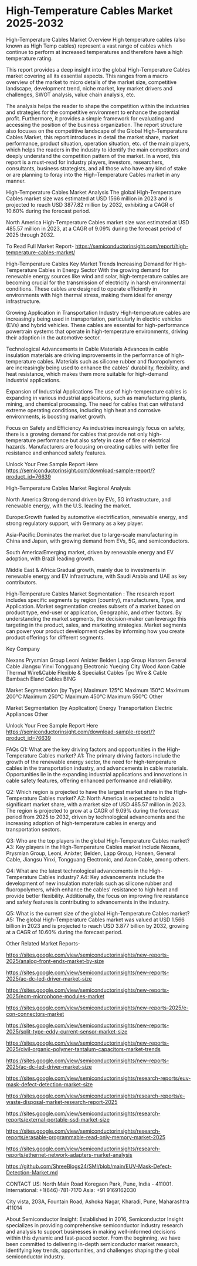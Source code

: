 <h1>High-Temperature Cables Market 2025-2032</h1>
High-Temperature Cables Market Overview
High temperature cables (also known as High Temp cables) represent a vast range of cables which continue to perform at increased temperatures and therefore have a high temperature rating.

This report provides a deep insight into the global High-Temperature Cables market covering all its essential aspects. This ranges from a macro overview of the market to micro details of the market size, competitive landscape, development trend, niche market, key market drivers and challenges, SWOT analysis, value chain analysis, etc.

The analysis helps the reader to shape the competition within the industries and strategies for the competitive environment to enhance the potential profit. Furthermore, it provides a simple framework for evaluating and accessing the position of the business organization. The report structure also focuses on the competitive landscape of the Global High-Temperature Cables Market, this report introduces in detail the market share, market performance, product situation, operation situation, etc. of the main players, which helps the readers in the industry to identify the main competitors and deeply understand the competition pattern of the market.
In a word, this report is a must-read for industry players, investors, researchers, consultants, business strategists, and all those who have any kind of stake or are planning to foray into the High-Temperature Cables market in any manner.

High-Temperature Cables Market Analysis
The global High-Temperature Cables market size was estimated at USD 1566 million in 2023 and is projected to reach USD 3877.82 million by 2032, exhibiting a CAGR of 10.60% during the forecast period.

North America High-Temperature Cables market size was estimated at USD 485.57 million in 2023, at a CAGR of 9.09% during the forecast period of 2025 through 2032.

To Read Full Market Report-
https://semiconductorinsight.com/report/high-temperature-cables-market/

High-Temperature Cables Key Market Trends
Increasing Demand for High-Temperature Cables in Energy Sector
With the growing demand for renewable energy sources like wind and solar, high-temperature cables are becoming crucial for the transmission of electricity in harsh environmental conditions. These cables are designed to operate efficiently in environments with high thermal stress, making them ideal for energy infrastructure.

Growing Application in Transportation Industry
High-temperature cables are increasingly being used in transportation, particularly in electric vehicles (EVs) and hybrid vehicles. These cables are essential for high-performance powertrain systems that operate in high-temperature environments, driving their adoption in the automotive sector.

Technological Advancements in Cable Materials
Advances in cable insulation materials are driving improvements in the performance of high-temperature cables. Materials such as silicone rubber and fluoropolymers are increasingly being used to enhance the cables' durability, flexibility, and heat resistance, which makes them more suitable for high-demand industrial applications.

Expansion of Industrial Applications
The use of high-temperature cables is expanding in various industrial applications, such as manufacturing plants, mining, and chemical processing. The need for cables that can withstand extreme operating conditions, including high heat and corrosive environments, is boosting market growth.

Focus on Safety and Efficiency
As industries increasingly focus on safety, there is a growing demand for cables that provide not only high-temperature performance but also safety in case of fire or electrical hazards. Manufacturers are focusing on creating cables with better fire resistance and enhanced safety features.

Unlock Your Free Sample Report Here
https://semiconductorinsight.com/download-sample-report/?product_id=76639

High-Temperature Cables Market Regional Analysis

North America:Strong demand driven by EVs, 5G infrastructure, and renewable energy, with the U.S. leading the market.

Europe:Growth fueled by automotive electrification, renewable energy, and strong regulatory support, with Germany as a key player.

Asia-Pacific:Dominates the market due to large-scale manufacturing in China and Japan, with growing demand from EVs, 5G, and semiconductors.

South America:Emerging market, driven by renewable energy and EV adoption, with Brazil leading growth.

Middle East & Africa:Gradual growth, mainly due to investments in renewable energy and EV infrastructure, with Saudi Arabia and UAE as key contributors.

High-Temperature Cables Market Segmentation :
The research report includes specific segments by region (country), manufacturers, Type, and Application. Market segmentation creates subsets of a market based on product type, end-user or application, Geographic, and other factors. By understanding the market segments, the decision-maker can leverage this targeting in the product, sales, and marketing strategies. Market segments can power your product development cycles by informing how you create product offerings for different segments.

Key Company

Nexans
Prysmian Group
Leoni
Anixter
Belden
Lapp Group
Hansen
General Cable
Jiangsu Yinxi
Tongguang Electronic
Yueqing City Wood
Axon Cable
Thermal Wire&Cable
Flexible & Specialist Cables
Tpc Wire & Cable
Bambach
Eland Cables
BING

Market Segmentation (by Type)
Maximum 125°C
Maximum 150°C
Maximum 200°C
Maximum 250°C
Maximum 450°C
Maximum 550°C
Other

Market Segmentation (by Application)
Energy
Transportation
Electric Appliances
Other

Unlock Your Free Sample Report Here
https://semiconductorinsight.com/download-sample-report/?product_id=76639

FAQs
Q1: What are the key driving factors and opportunities in the High-Temperature Cables market?
A1: The primary driving factors include the growth of the renewable energy sector, the need for high-temperature cables in the transportation industry, and advancements in cable materials. Opportunities lie in the expanding industrial applications and innovations in cable safety features, offering enhanced performance and reliability.

Q2: Which region is projected to have the largest market share in the High-Temperature Cables market?
A2: North America is expected to hold a significant market share, with a market size of USD 485.57 million in 2023. The region is projected to grow at a CAGR of 9.09% during the forecast period from 2025 to 2032, driven by technological advancements and the increasing adoption of high-temperature cables in energy and transportation sectors.

Q3: Who are the top players in the global High-Temperature Cables market?
A3: Key players in the High-Temperature Cables market include Nexans, Prysmian Group, Leoni, Anixter, Belden, Lapp Group, Hansen, General Cable, Jiangsu Yinxi, Tongguang Electronic, and Axon Cable, among others.

Q4: What are the latest technological advancements in the High-Temperature Cables industry?
A4: Key advancements include the development of new insulation materials such as silicone rubber and fluoropolymers, which enhance the cables' resistance to high heat and provide better flexibility. Additionally, the focus on improving fire resistance and safety features is contributing to advancements in the industry.

Q5: What is the current size of the global High-Temperature Cables market?
A5: The global High-Temperature Cables market was valued at USD 1.566 billion in 2023 and is projected to reach USD 3.877 billion by 2032, growing at a CAGR of 10.60% during the forecast period.

Other Related Market Reports-

https://sites.google.com/view/semiconductorinsights/new-reports-2025/analog-front-ends-market-by-size

https://sites.google.com/view/semiconductorinsights/new-reports-2025/ac-dc-led-driver-market-size

https://sites.google.com/view/semiconductorinsights/new-reports-2025/ecm-microphone-modules-market

https://sites.google.com/view/semiconductorinsights/new-reports-2025/e-con-connectors-market

https://sites.google.com/view/semiconductorinsights/new-reports-2025/split-type-eddy-current-sensor-market-size

https://sites.google.com/view/semiconductorinsights/new-reports-2025/civil-organic-polymer-tantalum-capacitors-market-trends

https://sites.google.com/view/semiconductorinsights/new-reports-2025/ac-dc-led-driver-market-size

https://sites.google.com/view/semiconductorinsights/research-reports/euv-mask-defect-detection-market-size

https://sites.google.com/view/semiconductorinsights/research-reports/e-waste-disposal-market-research-report-2025

https://sites.google.com/view/semiconductorinsights/research-reports/external-portable-ssd-market-size

https://sites.google.com/view/semiconductorinsights/research-reports/erasable-programmable-read-only-memory-market-2025

https://sites.google.com/view/semiconductorinsights/research-reports/ethernet-network-adapters-market-analysis

https://github.com/ShreeBlogs24/SMI/blob/main/EUV-Mask-Defect-Detection-Market.md

CONTACT US:
North Main Road Koregaon Park, Pune, India - 411001.
International: +1(646)-781-7170
Asia: +91 9169162030

City vista, 203A, Fountain Road, Ashoka Nagar, Kharadi, Pune, Maharashtra 411014

About Semiconductor Insight:
Established in 2016, Semiconductor Insight specializes in providing comprehensive semiconductor industry research and analysis to support businesses in making well-informed decisions within this dynamic and fast-paced sector. From the beginning, we have been committed to delivering in-depth semiconductor market research, identifying key trends, opportunities, and challenges shaping the global semiconductor industry.
